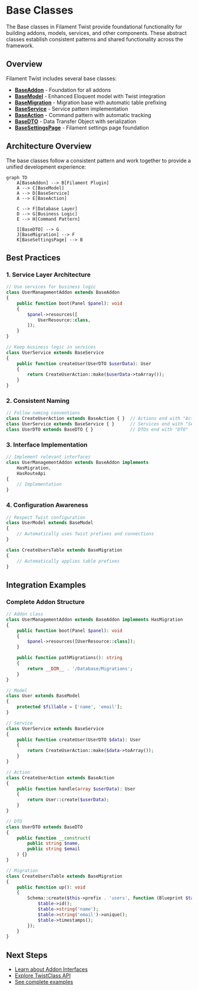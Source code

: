 # Base Classes

The Base classes in Filament Twist provide foundational functionality for building addons, models, services, and other components. These abstract classes establish consistent patterns and shared functionality across the framework.

## Overview

Filament Twist includes several base classes:

- **[BaseAddon](./base-addon)** - Foundation for all addons
- **[BaseModel](./base-model)** - Enhanced Eloquent model with Twist integration
- **[BaseMigration](./base-migration)** - Migration base with automatic table prefixing
- **[BaseService](./base-service)** - Service pattern implementation
- **[BaseAction](./base-action)** - Command pattern with automatic tracking
- **[BaseDTO](./base-dto)** - Data Transfer Object with serialization
- **[BaseSettingsPage](./base-settings-page)** - Filament settings page foundation

## Architecture Overview

The base classes follow a consistent pattern and work together to provide a unified development experience:

```mermaid
graph TD
    A[BaseAddon] --> B[Filament Plugin]
    A --> C[BaseModel]
    A --> D[BaseService]
    A --> E[BaseAction]
    
    C --> F[Database Layer]
    D --> G[Business Logic]
    E --> H[Command Pattern]
    
    I[BaseDTO] --> G
    J[BaseMigration] --> F
    K[BaseSettingsPage] --> B
```

## Best Practices

### 1. Service Layer Architecture

```php
// Use services for business logic
class UserManagementAddon extends BaseAddon
{
    public function boot(Panel $panel): void
    {
        $panel->resources([
            UserResource::class,
        ]);
    }
}

// Keep business logic in services
class UserService extends BaseService
{
    public function createUser(UserDTO $userData): User
    {
        return CreateUserAction::make($userData->toArray());
    }
}
```

### 2. Consistent Naming

```php
// Follow naming conventions
class CreateUserAction extends BaseAction { }  // Actions end with "Action"
class UserService extends BaseService { }      // Services end with "Service"
class UserDTO extends BaseDTO { }              // DTOs end with "DTO"
```

### 3. Interface Implementation

```php
// Implement relevant interfaces
class UserManagementAddon extends BaseAddon implements 
    HasMigration, 
    HasRouteApi 
{
    // Implementation
}
```

### 4. Configuration Awareness

```php
// Respect Twist configuration
class UserModel extends BaseModel
{
    // Automatically uses Twist prefixes and connections
}

class CreateUsersTable extends BaseMigration
{
    // Automatically applies table prefixes
}
```

## Integration Examples

### Complete Addon Structure

```php
// Addon class
class UserManagementAddon extends BaseAddon implements HasMigration
{
    public function boot(Panel $panel): void
    {
        $panel->resources([UserResource::class]);
    }

    public function pathMigrations(): string
    {
        return __DIR__ . '/Database/Migrations';
    }
}

// Model
class User extends BaseModel
{
    protected $fillable = ['name', 'email'];
}

// Service
class UserService extends BaseService
{
    public function createUser(UserDTO $data): User
    {
        return CreateUserAction::make($data->toArray());
    }
}

// Action
class CreateUserAction extends BaseAction
{
    public function handle(array $userData): User
    {
        return User::create($userData);
    }
}

// DTO
class UserDTO extends BaseDTO
{
    public function __construct(
        public string $name,
        public string $email
    ) {}
}

// Migration
class CreateUsersTable extends BaseMigration
{
    public function up(): void
    {
        Schema::create($this->prefix . 'users', function (Blueprint $table) {
            $table->id();
            $table->string('name');
            $table->string('email')->unique();
            $table->timestamps();
        });
    }
}
```

## Next Steps

- [Learn about Addon Interfaces](../addon-interfaces)
- [Explore TwistClass API](../twist-class)
- [See complete examples](../../examples/)